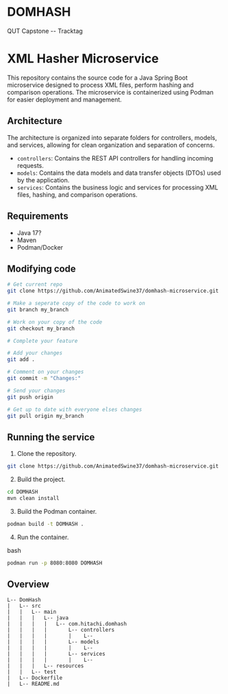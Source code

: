 # DOMHASH
QUT Capstone -- Tracktag


# XML Hasher Microservice

This repository contains the source code for a Java Spring Boot microservice designed to process XML files, perform hashing and comparison operations. The microservice is containerized using Podman for easier deployment and management.

## Architecture

The architecture is organized into separate folders for controllers, models, and services, allowing for clean organization and separation of concerns.

- `controllers`: Contains the REST API controllers for handling incoming requests.
- `models`: Contains the data models and data transfer objects (DTOs) used by the application.
- `services`: Contains the business logic and services for processing XML files, hashing, and comparison operations.

## Requirements

- Java 17?
- Maven
- Podman/Docker

## Modifying code

```sh
# Get current repo
git clone https://github.com/AnimatedSwine37/domhash-microservice.git

# Make a seperate copy of the code to work on
git branch my_branch

# Work on your copy of the code
git checkout my_branch

# Complete your feature

# Add your changes
git add .

# Comment on your changes
git commit -m "Changes:"

# Send your changes 
git push origin 

# Get up to date with everyone elses changes
git pull origin my_branch
```

## Running the service



1. Clone the repository.

```bash
git clone https://github.com/AnimatedSwine37/domhash-microservice.git
```

2.  Build the project.

```bash
cd DOMHASH
mvn clean install 
```

3.  Build the Podman container.

```bash
podman build -t DOMHASH .
```

4.  Run the container.

bash

```bash
podman run -p 8080:8080 DOMHASH
```



## Overview
```
L-- DomHash
|   L-- src
|   |   L-- main
|   |   |   L-- java
|   |   |   |   L-- com.hitachi.domhash
|   |   |   |       L-- controllers
|   |   |   |       |    L-- 
|   |   |   |       L-- models
|   |   |   |       |    L-- 
|   |   |   |       L-- services
|   |   |   |       |    L-- 
|   |   |   L-- resources
|   |   L-- test
|   L-- Dockerfile
|   L-- README.md
```